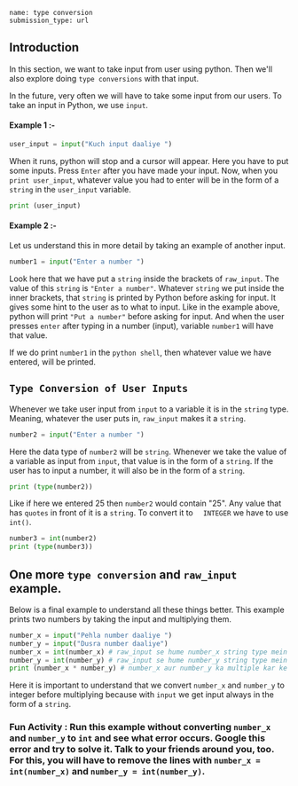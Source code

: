 ```ngMeta
name: type conversion
submission_type: url
```

## Introduction

In this section, we want to take input from user using python. Then we'll also explore doing `type conversions` with that input.

In the future, very often we will have to take some input from our users. To take an input in Python, we use `input`.

#### Example 1 :-

```python
user_input = input("Kuch input daaliye ")
```
When it runs, python will stop and a cursor will appear. Here you have to put some inputs. Press `Enter` after you have made your input. Now, when you `print user_input`, whatever value you had to enter will be in the form of a `string` in the `user_input` variable.
```python
print (user_input)
```

#### Example 2 :-

Let us understand this in more detail by taking an example of another input.

```python
number1 = input("Enter a number ")
```

Look here that we have put a `string` inside the brackets of `raw_input`. The value of this `string` is `"Enter a number"`. Whatever `string` we put inside the inner brackets, that `string` is printed by Python before asking for input. It gives some hint to the user as to what to input. Like in the example above, python will print `"Put a number"` before asking for input. And when the user presses `enter` after typing in a number (input), variable `number1` will have that value.  
  
If we do print `number1` in the `python shell`, then whatever value we have entered, will be printed.

## `Type Conversion of User Inputs`
  
Whenever we take user input from `input` to a variable it is in the `string` type. Meaning, whatever the user puts in, `raw_input` makes it a `string`.
```python
number2 = input("Enter a number ")
```
Here the data type of `number2` will be `string`. Whenever we take the value of a variable as input from `input`, that value is in the form of a `string`. If the user has to input a number, it will also be in the form of a `string`.

```python
print (type(number2))
```

Like if here we entered 25 then `number2` would contain "25". Any value that has `quotes` in front of it is a `string`. To convert it to `  INTEGER` we have to use `int()`.

```python
number3 = int(number2)
print (type(number3))
```

## One more `type conversion` and `raw_input` example.

Below is a final example to understand all these things better. This example prints two numbers by taking the input and multiplying them.

```python
number_x = input("Pehla number daaliye ")
number_y = input("Dusra number daaliye")
number_x = int(number_x) # raw_input se hume number_x string type mein mila
number_y = int(number_y) # raw_input se hume number_y string type mein mila
print (number_x * number_y) # number_x aur number_y ka multiple kar ke result print hoga
```

Here it is important to understand that we convert `number_x` and `number_y` to integer before multiplying because with `input` we get input always in the form of a `string`.

### Fun Activity : Run this example without converting `number_x` and `number_y` to `int` and see what error occurs. Google this error and try to solve it. Talk to your friends around you, too. For this, you will have to remove the lines with `number_x = int(number_x)` and `number_y = int(number_y)`.